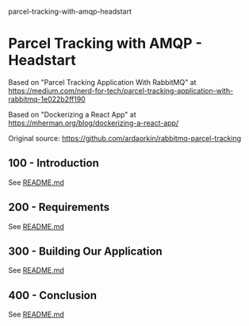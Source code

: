 parcel-tracking-with-amqp-headstart
# Parcel Tracking with AMQP - Headstart

Based on "Parcel Tracking Application With RabbitMQ" at https://medium.com/nerd-for-tech/parcel-tracking-application-with-rabbitmq-1e022b2ff190

Based on "Dockerizing a React App" at https://mherman.org/blog/dockerizing-a-react-app/

Original source: https://github.com/ardaorkin/rabbitmq-parcel-tracking

## 100 - Introduction

See [README.md](./100/README.md)

## 200 - Requirements

See [README.md](./200/README.md)

## 300 - Building Our Application

See [README.md](./300/README.md)

## 400 - Conclusion

See [README.md](./400/README.md)
